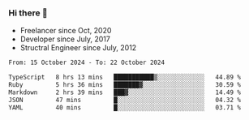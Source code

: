 ### Hi there 👋

- Freelancer since Oct, 2020
- Developer since July, 2017
- Structral Engineer since July, 2012

<!--START_SECTION:waka-->

```txt
From: 15 October 2024 - To: 22 October 2024

TypeScript   8 hrs 13 mins   ███████████▒░░░░░░░░░░░░░   44.89 %
Ruby         5 hrs 36 mins   ███████▓░░░░░░░░░░░░░░░░░   30.59 %
Markdown     2 hrs 39 mins   ███▓░░░░░░░░░░░░░░░░░░░░░   14.49 %
JSON         47 mins         █░░░░░░░░░░░░░░░░░░░░░░░░   04.32 %
YAML         40 mins         █░░░░░░░░░░░░░░░░░░░░░░░░   03.71 %
```

<!--END_SECTION:waka-->
